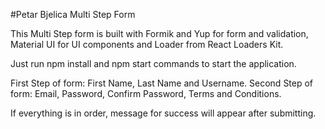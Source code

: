 #Petar Bjelica Multi Step Form

This Multi Step form is built with Formik and Yup for form and validation, Material UI for UI components and Loader from React Loaders Kit.

Just run npm install and npm start commands to start the application.

First Step of form: First Name, Last Name and Username.
Second Step of form: Email, Password, Confirm Password, Terms and Conditions.

If everything is in order, message for success will appear after submitting.
